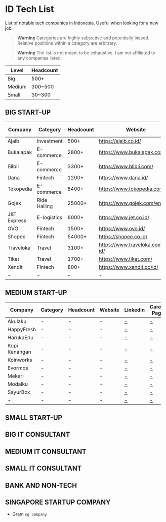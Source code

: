 # ID Tech List

List of notable tech companies in Indonesia. Useful when looking for a new job.

> **Warning**
> Categories are highly subjective and potentially biased. Relative positions within a category are arbitrary.

> **Warning**
> The list is not meant to be exhaustive. I am not affiliated to any companies listed.

| Level  | Headcount |
| ------ | --------- |
| Big    | 500+      |
| Medium | 300~500   |
| Small  | 30~300    |

## BIG START-UP

| Company     | Category     | Headcount | Website                          | Linkedin                                                                             | Career Page                                          |
| ----------- | ------------ | --------- | -------------------------------- | ------------------------------------------------------------------------------------ | ---------------------------------------------------- |
| Ajaib       | Investment   | 500+      | https://ajaib.co.id/             | [Ajaib](https://www.linkedin.com/company/ajaib-id/)                                  | [Ajaib](https://career.ajaib.co.id/)                 |
| Bukalapak   | E-commerce   | 2800+     | https://www.bukalapak.com/       | [Bukalapak](https://www.linkedin.com/company/pt-bukalapak-com/)                      | [Bukalapak](https://careers.bukalapak.com/)          |
| Blibli      | E-commerce   | 3300+     | https://www.blibli.com/          | [Blibli](https://www.linkedin.com/company/blibli/)                                   | [Blibli](https://careers.blibli.com/)                |
| Dana        | Fintech      | 1200+     | https://www.dana.id/             | [Dana](https://www.linkedin.com/company/dana-indonesia/)                             | [Dana](https://www.dana.id/career)                   |
| Tokopedia   | E-commerce   | 8400+     | https://www.tokopedia.com/       | [Tokopedia](https://www.linkedin.com/company/pt--tokopedia/)                         | [Tokopedia](https://www.tokopedia.com/careers)       |
| Gojek       | Ride Hailing | 25000+    | https://www.gojek.com/en-id/     | [Gojek](https://www.linkedin.com/company/gojek/)                                     | [Gojek](https://career.gojek.com/)                   |
| J&T Express | E-logistics  | 6000+     | https://www.jet.co.id/           | [J&T Express](https://www.linkedin.com/company/pt--global-jet-express-j&t-express-/) | [J&T Express](https://jet.co.id/about/career)        |
| OVO         | Fintech      | 1500+     | https://www.ovo.id/              | [OVO](https://www.linkedin.com/company/visionetinternasional/)                       | [OVO](https://www.ovo.id/career)                     |
| Shopee      | Fintech      | 54000+    | https://shopee.co.id/            | [Shopee](https://www.linkedin.com/company/shopee/)                                   | [Shopee](https://careers.shopee.co.id/)              |
| Traveloka   | Travel       | 3100+     | https://www.traveloka.com/en-id/ | [Traveloka](https://www.linkedin.com/company/traveloka/)                             | [Traveloka](https://www.traveloka.com/en-id/careers) |
| Tiket       | Travel       | 1700+     | https://www.tiket.com/           | [Tiket](https://www.linkedin.com/company/pt-global-tiket-network/)                   | [Tiket](https://careers.tiket.com/)                  |
| Xendit      | Fintech      | 800+      | https://www.xendit.co/id/        | [Xendit](https://www.linkedin.com/company/xendit/)                                   | [Xendit](https://www.xendit.co/en/careers/)          |
| -           | -            | -         | -                                | [-](-)                                                                               | [-]()                                                |

## MEDIUM START-UP

| Company       | Category | Headcount | Website | Linkedin | Career Page |
| ------------- | -------- | --------- | ------- | -------- | ----------- |
| Akulaku       | -        | -         | -       | [-](-)   | [-]()       |
| HappyFresh    | -        | -         | -       | [-](-)   | [-]()       |
| HarukaEdu     | -        | -         | -       | [-](-)   | [-]()       |
| Kopi Kenangan | -        | -         | -       | [-](-)   | [-]()       |
| Koinworks     | -        | -         | -       | [-](-)   | [-]()       |
| Evormos       | -        | -         | -       | [-](-)   | [-]()       |
| Mekari        | -        | -         | -       | [-](-)   | [-]()       |
| Modalku       | -        | -         | -       | [-](-)   | [-]()       |
| SayurBox      | -        | -         | -       | [-](-)   | [-]()       |
| -             | -        | -         | -       | [-](-)   | [-]()       |

## SMALL START-UP

## BIG IT CONSULTANT

## MEDIUM IT CONSULTANT

## SMALL IT CONSULTANT

## BANK AND NON-TECH

## SINGAPORE STARTUP COMPANY

- Gram `sg company`
